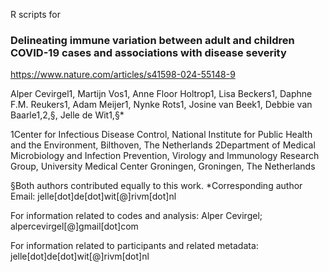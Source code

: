 R scripts for

### Delineating immune variation between adult and children COVID-19 cases and associations with disease severity
https://www.nature.com/articles/s41598-024-55148-9

Alper Cevirgel1, Martijn Vos1, Anne Floor Holtrop1, Lisa Beckers1, Daphne F.M. Reukers1, Adam Meijer1, Nynke Rots1, Josine van Beek1, Debbie van Baarle1,2,§, Jelle de Wit1,§*

1Center for Infectious Disease Control, National Institute for Public Health and the Environment, Bilthoven, The Netherlands 
2Department of Medical Microbiology and Infection Prevention, Virology and Immunology Research Group, University Medical Center Groningen, Groningen, The Netherlands

§Both authors contributed equally to this work.
*Corresponding author  Email: jelle[dot]de[dot]wit[@]rivm[dot]nl

For information related to codes and analysis: Alper Cevirgel; alpercevirgel[@]gmail[dot]com

For information related to participants and related metadata: jelle[dot]de[dot]wit[@]rivm[dot]nl
